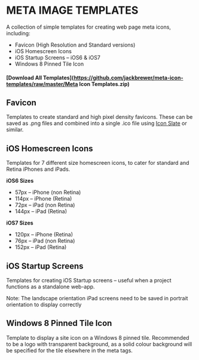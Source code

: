# META IMAGE TEMPLATES

A collection of simple templates for creating web page meta icons, including:

* Favicon (High Resolution and Standard versions)
* iOS Homescreen Icons
* iOS Startup Screens – iOS6 & iOS7 
* Windows 8 Pinned Tile Icon

#### [Download All Templates](https://github.com/jackbrewer/meta-icon-templates/raw/master/Meta Icon Templates.zip)

## Favicon

Templates to create standard and high pixel density favicons. These can be saved as .png files and combined into a single .ico file using [Icon Slate](http://www.kodlian.com/apps/icon-slate) or similar.

## iOS Homescreen Icons

Templates for 7 different size homescreen icons, to cater for standard and Retina iPhones and iPads.

**iOS6 Sizes**
* 57px – iPhone (non Retina)
* 114px – iPhone (Retina)
* 72px – iPad (non Retina)
* 144px – iPad (Retina)

**iOS7 Sizes**
* 120px – iPhone (Retina)
* 76px – iPad (non Retina)
* 152px – iPad (Retina)

## iOS Startup Screens

Templates for creating iOS Startup screens – useful when a project functions as a standalone web-app.

Note: The landscape orientation iPad screens need to be saved in portrait orientation to display correctly

## Windows 8 Pinned Tile Icon

Template to display a site icon on a Windows 8 pinned tile. Recommended to be a logo with transparent background, as a solid colour background will be specified for the tile elsewhere in the meta tags.
